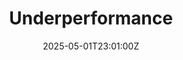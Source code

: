 ---
title: Underperformance
linkTitle: Underperformance
date: '2025-05-01T23:01:00Z'
weight: 1
description: No content
draft: false
ref: underperformance
---